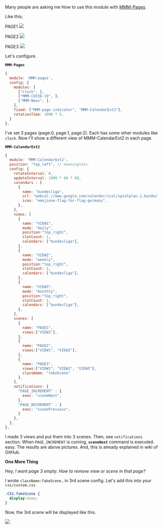 Many people are asking me How to use this module with [MMM-Pages](https://github.com/edward-shen/MMM-pages).


Like this;

PAGE1
![](https://raw.githubusercontent.com/eouia/MMM-CalendarExt2/master/doc/Page_1.png)

PAGE2
![](https://raw.githubusercontent.com/eouia/MMM-CalendarExt2/master/doc/Page_2.png)

PAGE3
![](https://raw.githubusercontent.com/eouia/MMM-CalendarExt2/master/doc/Page_3.png)

Let's configure.

**`MMM-Pages`**
```js
{
  module: 'MMM-pages',
  config: {
    modules: [
      ["clock", ],
      ["MMM-COVID-19", ],
      ["MMM-News", ],
    ],
    fixed: ["MMM-page-indicator", "MMM-CalendarExt2"],
    rotationTime: 1000 * 5,
  }
},
```
I've set 3 pages (page:0, page:1, page:2). Each has some other modules like `clock`. Now I'll show a different view of MMM-CalendarExt2 in each page. 

**`MMM-CalendarExt2`**
```js
{
  module: 'MMM-CalendarExt2',
  position: "top_left", // meaningless.
  config: {
    rotateInterval: 0,
    updateInterval: 1000 * 60 * 60,
    calendars : [
      {
        name: "bundesliga",
        url: "webcal://www.google.com/calendar/ical/spielplan.1.bundesliga%40gmail.com/public/basic.ics",
        icon: "emojione-flag-for-flag-germany",
      },
    ],
    views: [
      {
        name: "VIEW1",
        mode: "daily",
        position:"top_right",
        slotCount: 1,
        calendars: ["bundesliga"],
      },
      {
        name: "VIEW2",
        mode: "weekly",
        position:"top_right",
        slotCount: 1,
        calendars: ["bundesliga"],
      },
      {
        name: "VIEW3",
        mode: "monthly",
        position:"top_right",
        slotCount: 1,
        calendars: ["bundesliga"],
      },
    ],
    scenes: [
      {
        name: "PAGE1",
        views:["VIEW1"],
      },
      {
        name: "PAGE2",
        views:["VIEW1", "VIEW2"],
      },
      {
        name: "PAGE3",
        views:["VIEW1", "VIEW2", "VIEW3"],
        className: "fakeScene"
      },
    ],
    notifications: {
      "PAGE_INCREMENT" : {
        exec: "sceneNext",
      },
      "PAGE_DECREMENT" : {
        exec: "scenePrevious",
      }
    },
  },
},

```
I made 3 views and put them into 3 scenes.
Then, see `notifications` section. When `PAGE_INCREMENT` is coming, **`sceneNext`** command is executed. easy.
The results are above pictures.
And, this is already explained in wiki of GitHub.


**One More Thing**

_Hey, I want page 3 empty. How to remove view or scene in that page?_

I wrote `className:fakeScene,` in 3rd scene config. Let's add this into your `css/custom.css`
```css
.CX2.fakeScene {
  display:none;
}
```

Now, the 3rd scene will be displayed like this.

![](https://raw.githubusercontent.com/eouia/MMM-CalendarExt2/master/doc/Page_4.png)

